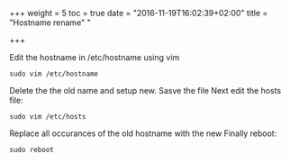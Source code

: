 +++
weight = 5
toc = true
date = "2016-11-19T16:02:39+02:00"
title = "Hostname rename" "

+++

Edit the hostname in /etc/hostname using vim
```
sudo vim /etc/hostname
``` 

Delete the the old name and setup new. Sasve the file
Next edit the hosts file:

```
sudo vim /etc/hosts
``` 

Replace all occurances of the old hostname with the new
Finally reboot:

```
sudo reboot
```  

